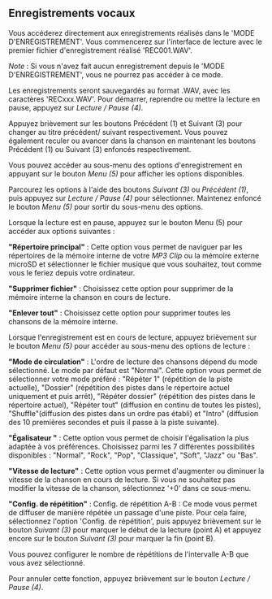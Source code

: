 ## Enregistrements vocaux

Vous accéderez directement aux enregistrements réalisés dans le 'MODE D'ENREGISTREMENT'. Vous commencerez sur l'interface de lecture avec le premier fichier d'enregistrement réalisé 'REC001.WAV'. 

*Note* : Si vous n'avez fait aucun enregistrement depuis le 'MODE D'ENREGISTREMENT', vous ne pourrez pas accéder à ce mode.

Les enregistrements seront sauvegardés au format .WAV, avec les caractères 'RECxxx.WAV'. Pour démarrer, reprendre ou mettre la lecture en pause, appuyez sur *Lecture / Pause (4)*.

Appuyez brièvement sur les boutons Précédent (1) et Suivant (3) pour changer au titre précédent/ suivant respectivement. Vous pouvez également reculer ou avancer dans la chanson en maintenant les boutons Précédent (1) ou Suivant (3) enfoncés respectivement.

Vous pouvez accéder au sous-menu des options d'enregistrement en appuyant sur le bouton *Menu (5)* pour afficher les options disponibles. 

Parcourez les options à l'aide des boutons *Suivant (3)* ou *Précédent (1)*, puis appuyez sur *Lecture / Pause (4)* pour sélectionner. Maintenez enfoncé le bouton *Menu (5)* pour sortir du sous-menu des options. 

Lorsque la lecture est en pause, appuyez sur le bouton Menu (5) pour accéder aux options suivantes :

**"Répertoire principal"** : 
Cette option vous permet de naviguer par les répertoires de la mémoire interne de votre *MP3 Clip* ou la mémoire externe microSD et sélectionner le fichier musique que vous souhaitez, tout comme vous le feriez depuis votre ordinateur.

**"Supprimer fichier"** : 
Choisissez cette option pour supprimer de la mémoire interne la chanson en cours de lecture.

**"Enlever tout"** : 
Choisissez cette option pour supprimer toutes les chansons de la mémoire interne.


Lorsque l'enregistrement est en cours de lecture, appuyez brièvement sur le bouton *Menu (5)* pour accéder au sous-menu des options de lecture :

**"Mode de circulation"** : 
L'ordre de lecture des chansons dépend du mode sélectionné. Le mode par défaut est "Normal". Cette option vous permet de sélectionner votre mode préféré : "Répéter 1" (répétition de la piste actuelle), "Dossier" (répétition des pistes dans le répertoire actuel uniquement et puis arrêt), "Répéter dossier" (répétition des pistes dans le répertoire actuel), "Répéter tout" (diffusion en continu de toutes les pistes), "Shuffle"(diffusion des pistes dans un ordre pas établi) et "Intro" (diffusion des 10 premières secondes et puis il passe à la piste suivante).



**"Égalisateur "** : 
Cette option vous permet de choisir l'égalisation la plus adaptée à vos préférences. Choisissez parmi les 7 différentes possibilités disponibles : "Normal", "Rock", "Pop", "Classique", "Soft", "Jazz" ou "Bas".

**"Vitesse de lecture"** :
Cette option vous permet d'augmenter ou diminuer la vitesse de la chanson en cours de lecture. Si vous ne souhaitez pas modifier la vitesse de la chanson, sélectionnez '+0' dans ce sous-menu.

**"Config. de répétition"** : 
Config. de répétition A-B : Ce mode vous permet de diffuser de manière répétée un passage d'une piste. Pour cela faire, sélectionnez l'option 'Config. de répétition', puis appuyez brièvement sur le bouton *Suivant (3)* pour marquer le début de la lecture (point A) et appuyez encore sur le bouton *Suivant (3)* pour marquer la fin (point B). 

Vous pouvez configurer le nombre de répétitions de l'intervalle A-B que vous avez sélectionné.

Pour annuler cette fonction, appuyez brièvement sur le bouton *Lecture / Pause (4)*.
